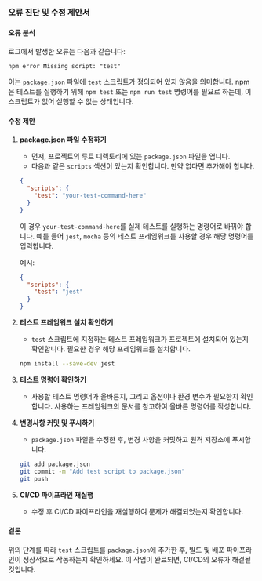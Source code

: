 ### 오류 진단 및 수정 제안서

#### 오류 분석
로그에서 발생한 오류는 다음과 같습니다:

```
npm error Missing script: "test"
```

이는 `package.json` 파일에 `test` 스크립트가 정의되어 있지 않음을 의미합니다. npm은 테스트를 실행하기 위해 `npm test` 또는 `npm run test` 명령어를 필요로 하는데, 이 스크립트가 없어 실행할 수 없는 상태입니다.

#### 수정 제안

1. **package.json 파일 수정하기**
    - 먼저, 프로젝트의 루트 디렉토리에 있는 `package.json` 파일을 엽니다.
    - 다음과 같은 `scripts` 섹션이 있는지 확인합니다. 만약 없다면 추가해야 합니다.

    ```json
    {
      "scripts": {
        "test": "your-test-command-here"
      }
    }
    ```

    이 경우 `your-test-command-here`를 실제 테스트를 실행하는 명령어로 바꿔야 합니다. 예를 들어 `jest`, `mocha` 등의 테스트 프레임워크를 사용할 경우 해당 명령어를 입력합니다.

    예시:
    ```json
    {
      "scripts": {
        "test": "jest"
      }
    }
    ```

2. **테스트 프레임워크 설치 확인하기**
    - `test` 스크립트에 지정하는 테스트 프레임워크가 프로젝트에 설치되어 있는지 확인합니다. 필요한 경우 해당 프레임워크를 설치합니다.
  
    ```bash
    npm install --save-dev jest
    ```

3. **테스트 명령어 확인하기**
    - 사용할 테스트 명령어가 올바른지, 그리고 옵션이나 환경 변수가 필요한지 확인합니다. 사용하는 프레임워크의 문서를 참고하여 올바른 명령어를 작성합니다.

4. **변경사항 커밋 및 푸시하기**
    - `package.json` 파일을 수정한 후, 변경 사항을 커밋하고 원격 저장소에 푸시합니다.

    ```bash
    git add package.json
    git commit -m "Add test script to package.json"
    git push
    ```

5. **CI/CD 파이프라인 재실행**
    - 수정 후 CI/CD 파이프라인을 재실행하여 문제가 해결되었는지 확인합니다.

#### 결론
위의 단계를 따라 `test` 스크립트를 `package.json`에 추가한 후, 빌드 및 배포 파이프라인이 정상적으로 작동하는지 확인하세요. 이 작업이 완료되면, CI/CD의 오류가 해결될 것입니다.